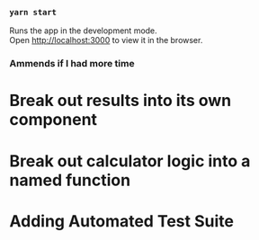 ### `yarn start`

Runs the app in the development mode.\
Open [http://localhost:3000](http://localhost:3000) to view it in the browser.


### Ammends if I had more time

# Break out results into its own component
# Break out calculator logic into a named function
# Adding Automated Test Suite